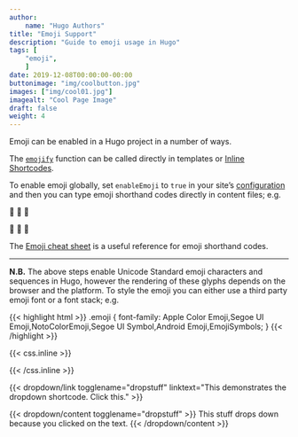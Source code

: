 ```yaml
---
author:
    name: "Hugo Authors"
title: "Emoji Support"
description: "Guide to emoji usage in Hugo"
tags: [
    "emoji",
    ]
date: 2019-12-08T00:00:00-00:00
buttonimage: "img/coolbutton.jpg"
images: ["img/cool01.jpg"]
imagealt: "Cool Page Image"
draft: false
weight: 4
---
```


Emoji can be enabled in a Hugo project in a number of ways. 
<!--more-->
The [`emojify`](https://gohugo.io/functions/emojify/) function can be called directly in templates or [Inline Shortcodes](https://gohugo.io/templates/shortcode-templates/#inline-shortcodes). 

To enable emoji globally, set `enableEmoji` to `true` in your site’s [configuration](https://gohugo.io/getting-started/configuration/) and then you can type emoji shorthand codes directly in content files; e.g.


:see_no_evil: :hear_no_evil: :speak_no_evil:

🙈 🙉 🙊

The [Emoji cheat sheet](http://www.emoji-cheat-sheet.com/) is a useful reference for emoji shorthand codes.

***

**N.B.** The above steps enable Unicode Standard emoji characters and sequences in Hugo, however the rendering of these glyphs depends on the browser and the platform. To style the emoji you can either use a third party emoji font or a font stack; e.g.

{{< highlight html >}}
.emoji {
font-family: Apple Color Emoji,Segoe UI Emoji,NotoColorEmoji,Segoe UI Symbol,Android Emoji,EmojiSymbols;
}
{{< /highlight >}}

{{< css.inline >}}
<style>
.emojify {
    font-family: Apple Color Emoji,Segoe UI Emoji,NotoColorEmoji,Segoe UI Symbol,Android Emoji,EmojiSymbols;
    font-size: 2rem;
    vertical-align: middle;
}
@media screen and (max-width:650px) {
    .nowrap {
    display: block;
    margin: 25px 0;
}
}
</style>
{{< /css.inline >}}

{{< dropdown/link togglename="dropstuff" linktext="This demonstrates the dropdown shortcode.  Click this." >}}

{{< dropdown/content togglename="dropstuff" >}}
    This stuff drops down because you clicked on the text.
{{< /dropdown/content >}}
